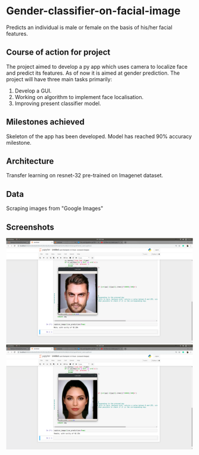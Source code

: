 # Gender-classifier-on-facial-image
Predicts an individual is male or female on the basis of his/her facial features.

## Course of action for project 
The project aimed to develop a py app which uses camera to localize face and predict its features. As of now it is aimed at gender prediction.
The project will have three main tasks primarily:
1. Develop a GUI.
2. Working on algorithm to implement face localisation.
3. Improving present classifier model.

## Milestones achieved 
Skeleton of the app has been developed. Model has reached 90% accuracy milestone.

## Architecture
Transfer learning on resnet-32 pre-trained on Imagenet dataset.

## Data
Scraping images from "Google Images"

## Screenshots
![](male-pred.png)
![](female-pred.png)
